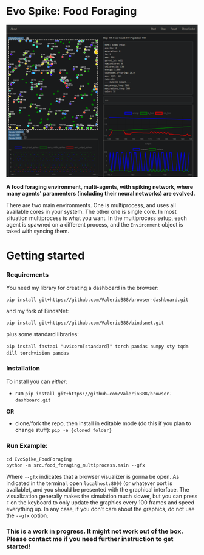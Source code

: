 # Evo Spike: Food Foraging 
<img src="resources/gfx.png" alt="EvoAgent Main View" style="width:600px">

**A food foraging environment, multi-agents, with spiking network, where many agents' paramenters (including their neural networks) are evolved.**

There are two main environments. One is multiprocess, and uses all available cores in your system. The other one is single core. In most situation multiprocess is what you want. In the multiprocess setup, each agent is spawned on a different process, and the `Environment` object is taked with syncing them. 

# Getting started
### Requirements
You need my library for creating a dashboard in the browser:
```
pip install git+https://github.com/ValerioB88/browser-dashboard.git    
```
and my fork of BindsNet:
```
pip install git+https://github.com/ValerioB88/bindsnet.git
```

plus some standard libraries:

`pip install fastapi "uvicorn[standard]" torch pandas numpy sty tqdm dill torchvision pandas`

### Installation
To install you can _either_:
- run `pip install git+https://github.com/ValerioB88/browser-dashboard.git`

**OR**
- clone/fork the repo, then install in editable mode (do this if you plan to change stuff): `pip -e {cloned folder}`  
  
### Run Example:

```
cd EvoSpike_FoodForaging
python -m src.food_foraging_multiprocess.main --gfx
```
Where `--gfx` indicates that a browser visualizer is gonna be open. As indicated in the terminal, open `localhost:8000` (or whatever port is available), and you should be presented with the graphical interface. The visualization generally makes the simulation much slower, but you can press `F` on the keyboard to only update the graphics every 100 frames and speed everything up. In any case, if you don't care about the graphics, do not use the `--gfx` option. 

### This is a work in progress. It might not work out of the box. Please contact me if you need further instruction to get started!
